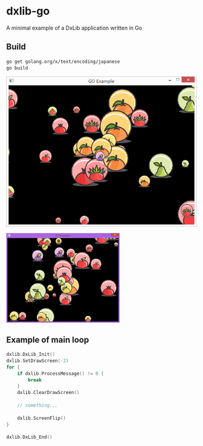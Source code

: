 # dxlib-go
A minimal example of a DxLib application written in Go

## Build
```sh
go get golang.org/x/text/encoding/japanese
go build
```

![ss01](https://raw.githubusercontent.com/wtetsu/dxlib-go/images/ss01.png)

![ss02](https://raw.githubusercontent.com/wtetsu/dxlib-go/images/ss02.gif)

## Example of main loop
```go
dxlib.DxLib_Init()
dxlib.SetDrawScreen(-2)
for {
	if dxlib.ProcessMessage() != 0 {
		break
	}
	dxlib.ClearDrawScreen()

	// something...
	
	dxlib.ScreenFlip()
}

dxlib.DxLib_End()
```
